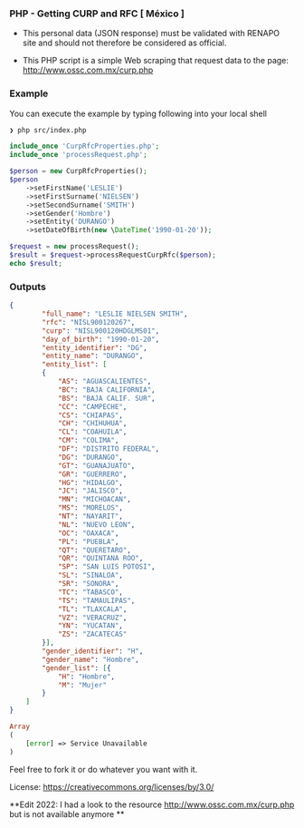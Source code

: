 ### PHP - Getting CURP and RFC [ México ]


- This personal data (JSON response) must be validated with RENAPO site and should not therefore be considered as official.

- This PHP script is a simple Web scraping that request data to the page: http://www.ossc.com.mx/curp.php


### Example

You can execute the example by typing following into your local shell

```bash
❯ php src/index.php
```


```php
include_once 'CurpRfcProperties.php';
include_once 'processRequest.php';

$person = new CurpRfcProperties();
$person
    ->setFirstName('LESLIE')
    ->setFirstSurname('NIELSEN')
    ->setSecondSurname('SMITH')
    ->setGender('Hombre')
    ->setEntity('DURANGO')
    ->setDateOfBirth(new \DateTime('1990-01-20'));

$request = new processRequest();
$result = $request->processRequestCurpRfc($person);
echo $result;

```
### Outputs

```json
{
        "full_name": "LESLIE NIELSEN SMITH",
        "rfc": "NISL900120267",
        "curp": "NISL900120HDGLMS01",
        "day_of_birth": "1990-01-20",
        "entity_identifier": "DG",
        "entity_name": "DURANGO",
        "entity_list": [
        {
            "AS": "AGUASCALIENTES",
            "BC": "BAJA CALIFORNIA",
            "BS": "BAJA CALIF. SUR",
            "CC": "CAMPECHE",
            "CS": "CHIAPAS",
            "CH": "CHIHUHUA",
            "CL": "COAHUILA",
            "CM": "COLIMA",
            "DF": "DISTRITO FEDERAL",
            "DG": "DURANGO",
            "GT": "GUANAJUATO",
            "GR": "GUERRERO",
            "HG": "HIDALGO",
            "JC": "JALISCO",
            "MN": "MICHOACAN",
            "MS": "MORELOS",
            "NT": "NAYARIT",
            "NL": "NUEVO LEON",
            "OC": "OAXACA",
            "PL": "PUEBLA",
            "QT": "QUERETARO",
            "QR": "QUINTANA ROO",
            "SP": "SAN LUIS POTOSI",
            "SL": "SINALOA",
            "SR": "SONORA",
            "TC": "TABASCO",
            "TS": "TAMAULIPAS",
            "TL": "TLAXCALA",
            "VZ": "VERACRUZ",
            "YN": "YUCATAN",
            "ZS": "ZACATECAS"
        }],
        "gender_identifier": "H",
        "gender_name": "Hombre",
        "gender_list": [{
            "H": "Hombre",
            "M": "Mujer"
        }
    ]
}

```

```php
Array
(
    [error] => Service Unavailable
)
```


Feel free to fork it or do whatever you want with it.

License: https://creativecommons.org/licenses/by/3.0/

**Edit 2022: I had a look to the resource http://www.ossc.com.mx/curp.php but is not available anymore **
